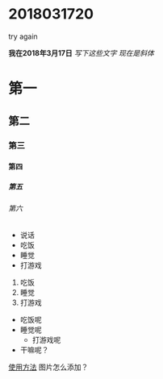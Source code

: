 # 2018031720
try again

**我在2018年3月17日**
*写下这些文字*
_现在是斜体_
# 第一
## 第二
### 第三
#### 第四
##### 第五
###### 第六
- 说话
- 吃饭
- 睡觉
- 打游戏
1. 吃饭
3. 睡觉
4. 打游戏
- 吃饭呢
 - 睡觉呢
   - 打游戏呢
- 干嘛呢？

[使用方法](http://blog.csdn.net/u011419965/article/details/50536937#1-强调 "不如的博客")
图片怎么添加？
